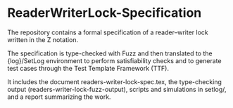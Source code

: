 # ReaderWriterLock-Specification
The repository contains a formal specification of a reader–writer lock written in the Z notation.

The specification is type-checked with Fuzz and then translated to the {log}/SetLog environment to perform satisfiability checks and to generate test cases through the Test Template Framework (TTF).

It includes the document readers-writer-lock-spec.tex, the type-checking output (readers-writer-lock-fuzz-output), scripts and simulations in setlog/, and a report summarizing the work.
